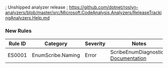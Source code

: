 ﻿; Unshipped analyzer release
; https://github.com/dotnet/roslyn-analyzers/blob/master/src/Microsoft.CodeAnalysis.Analyzers/ReleaseTrackingAnalyzers.Help.md

### New Rules
Rule ID | Category | Severity | Notes
--------|----------|----------|-------
ES0001 | EnumScribe.Naming | Error | ScribeEnumDiagnostics, [Documentation](https://github.com/TonuFish/EnumScribe/blob/master/docs/analyzers/ES0001.md)